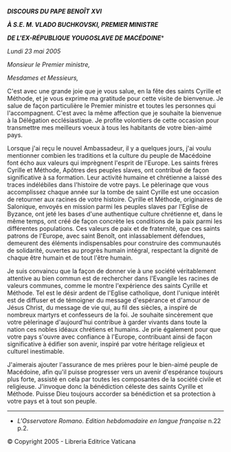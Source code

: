 ***DISCOURS DU PAPE BENOÎT XVI***

***À S.E. M. VLADO BUCHKOVSKI, PREMIER MINISTRE***

***DE L'EX-RÉPUBLIQUE YOUGOSLAVE DE MACÉDO******INE****

*Lundi 23 mai 2005*

*Monsieur le Premier ministre,*

*Mesdames et Messieurs,*

C'est avec une grande joie que je vous salue, en la fête des saints Cyrille et Méthode, et je vous exprime ma gratitude pour cette visite de bienvenue. Je salue de façon particulière le Premier ministre et toutes les personnes qui l'accompagnent. C'est avec la même affection que je souhaite la bienvenue à la Délégation ecclésiastique. Je profite volontiers de cette occasion pour transmettre mes meilleurs voeux à tous les habitants de votre bien-aimé pays.

Lorsque j'ai reçu le nouvel Ambassadeur, il y a quelques jours, j'ai voulu mentionner combien les traditions et la culture du peuple de Macédoine font écho aux valeurs qui imprègnent l'esprit de l'Europe. Les saints frères Cyrille et Méthode, Apôtres des peuples slaves, ont contribué de façon significative à sa formation. Leur activité humaine et chrétienne a laissé des traces indélébiles dans l'histoire de votre pays. Le pèlerinage que vous accomplissez chaque année sur la tombe de saint Cyrille est une occasion de retourner aux racines de votre histoire. Cyrille et Méthode, originaires de Salonique, envoyés en mission parmi les peuples slaves par l'Eglise de Byzance, ont jeté les bases d'une authentique culture chrétienne et, dans le même temps, ont créé de façon concrète les conditions de la paix parmi les différentes populations. Ces valeurs de paix et de fraternité, que ces saints patrons de l'Europe, avec saint Benoît, ont inlassablement défendues, demeurent des éléments indispensables pour construire des communautés de solidarité, ouvertes au progrès humain intégral, respectant la dignité de chaque être humain et de tout l'être humain.

Je suis convaincu que la façon de donner vie à une société véritablement attentive au bien commun est de rechercher dans l'Evangile les racines de valeurs communes, comme le montre l'expérience des saints Cyrille et Méthode. Tel est le désir ardent de l'Eglise catholique, dont l'unique intérêt est de diffuser et de témoigner du message d'espérance et d'amour de Jésus Christ, du message de vie qui, au fil des siècles, a inspiré de nombreux martyrs et confesseurs de la foi. Je souhaite sincèrement que votre pèlerinage d'aujourd'hui contribue à garder vivants dans toute la nation ces nobles idéaux chrétiens et humains. Je prie également pour que votre pays s'ouvre avec confiance à l'Europe, contribuant ainsi de façon significative à édifier son avenir, inspiré par votre héritage religieux et culturel inestimable.

J'aimerais ajouter l'assurance de mes prières pour le bien-aimé peuple de Macédoine, afin qu'il puisse progresser vers un avenir d'espérance toujours plus forte, assisté en cela par toutes les composantes de la société civile et religieuse. J'invoque donc la bénédiction céleste des saints Cyrille et Méthode. Puisse Dieu toujours accorder sa bénédiction et sa protection à votre pays et à tout son peuple.

* * *

* *L'Osservatore Romano. Edition hebdomadaire en langue française* n.22 p.2.

© Copyright 2005 - Libreria Editrice Vaticana